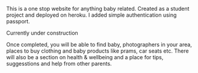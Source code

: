 This is a one stop website for anything baby related. Created as a student project and deployed on heroku.
I added simple authentication using passport.

Currently under construction

Once completed, you will be able to find baby, photographers in your area, places to buy clothing and baby products like prams, car seats etc.
There will also be a section on health & wellbeing and a place for tips, suggesstions and help from other parents.
